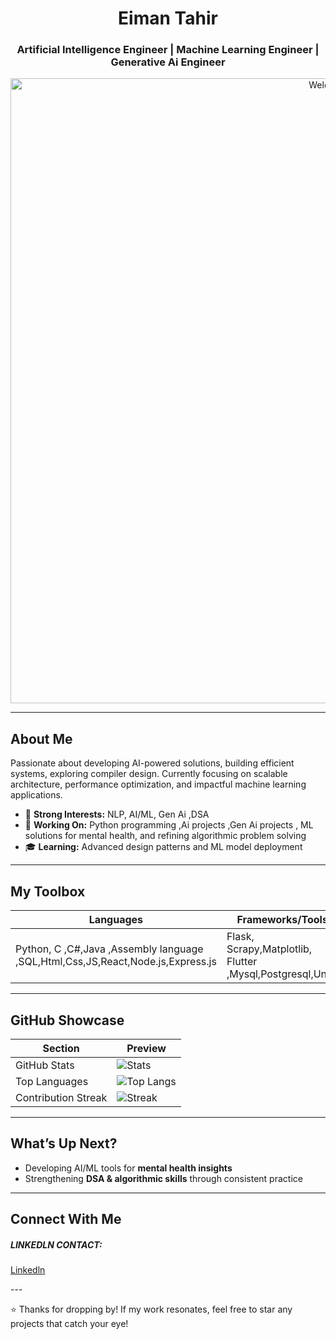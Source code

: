 <!-- Header Section -->
<h1 align="center">Eiman Tahir</h1>

<h3 align="center">Artificial Intelligence Engineer | Machine Learning Engineer | Generative Ai Engineer </h3>
<p align="center">
  <img src="https://media.licdn.com/dms/image/v2/D5612AQHmbpYRanwhfQ/article-cover_image-shrink_720_1280/article-cover_image-shrink_720_1280/0/1735300309639?e=2147483647&v=beta&t=OFkHA6D6JoE5n5-TN487s5WIvc15d29IDfUcYdXnCk0" alt="Welcome" width="1000"/>
</p>

---

##  About Me
Passionate about developing AI-powered solutions, building efficient systems, exploring compiler design. Currently focusing on scalable architecture, performance optimization, and impactful machine learning applications.

- 🧠 **Strong Interests:**  NLP, AI/ML, Gen Ai ,DSA
- 💼 **Working On:**  Python programming ,Ai projects ,Gen Ai projects , ML solutions for mental health, and refining algorithmic problem solving
- 🎓 **Learning:** Advanced design patterns and ML model deployment

---

##  My Toolbox

| Languages        | Frameworks/Tools             | Others               |
|------------------|------------------------------|----------------------|
|  Python, C ,C#,Java ,Assembly language ,SQL,Html,Css,JS,React,Node.js,Express.js| Flask, Scrapy,Matplotlib, Flutter ,Mysql,Postgresql,Unity    | Git, Docker, Jinja2     |

---

##  GitHub Showcase

| Section             | Preview |
|---------------------|---------|
| GitHub Stats        | ![Stats](https://github-readme-stats.vercel.app/api?username=EimanTahir071&theme=radical&show_icons=true) |
| Top Languages       | ![Top Langs](https://github-readme-stats.vercel.app/api/top-langs/?username=EimanTahir071&layout=compact&theme=radical) |
| Contribution Streak | ![Streak](https://github-readme-streak-stats.herokuapp.com/?user=EimanTahir071&theme=radical) |






---

##  What’s Up Next?
 
- Developing AI/ML tools for **mental health insights**  
- Strengthening **DSA & algorithmic skills** through consistent practice

---

##  Connect With Me
<p align="center">
  <h5> LINKEDLN CONTACT:</h5>
  <a href="https://www.linkedin.com/in/eiman-tahir-669a63276/">Linkedln</h5></a>
  &nbsp;
</p>
---

⭐️ Thanks for dropping by! If my work resonates, feel free to star any projects that catch your eye!

